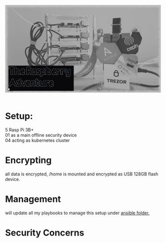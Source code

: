 ![my setup](pics/pi.jpg?raw=true "Raspberry")
<br><br>
# Setup: 
5 Rasp Pi 3B+ <br>
01 as a main offline security device <br>
04 acting as kubernetes cluster <br>

# Encrypting
all data is encrypted, /home is mounted and encrypted as USB 128GB flash device. <br>

# Management
will update all my playbooks to manage this setup under <a href=ansible>ansible folder.</a> <br>

<!-- ![strip](pics/strip.jpg?raw=true "strip") -->

# Security Concerns
